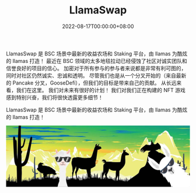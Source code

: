 ﻿---
title: "LlamaSwap"
description: "LlamasSwap 是 BSC 场景中最新的收益农场和 Staking 平台，由 llamas 为酷炫的 llamas 打造！"
date: 2022-08-17T00:00:00+08:00
lastmod: 2022-08-17T00:00:00+08:00
draft: false
authors: ["boogArno"]
featuredImage: "llamaswap.png"
tags: ["DeFi","LlamaSwap"]
categories: ["nfts"]
nfts: ["DeFi"]
blockchain: "BSC"
website: "https://dappradar.com/"
twitter: "https://twitter.com/llama_swap"
discord: ""
telegram: "https://t.me/llamaswap"
github: "https://github.com/Llamafinance"
youtube: ""
twitch: ""
facebook: ""
instagram: ""
reddit: ""
medium: "https://medium.com/@llamaswap"
steam: ""
gitbook: ""
googleplay: ""
appstore: ""
status: "Live"
weight: 
lightgallery: true
toc: true
pinned: false
recommend: false
recommend1: false
---
LlamasSwap 是 BSC 场景中最新的收益农场和 Staking 平台，由 llamas 为酷炫的 llamas 打造！ 最近在 BSC 领域的太多地毯拉动已经侵蚀了社区对诚实团队和信誉良好的项目的信心。 加密对于所有参与的参与者来说都是非常有利可图的，同时对社区仍然诚实、忠诚和透明。 尽管我们也是从一个分叉开始的（来自最新的 Pancake 分叉，GooseDefi），但我们的目标是带来自己的贡献。 从长远来看，我们在这里。 我们对未来有很好的计划！ 我们对我们正在构建的 NFT 游戏感到特别兴奋，我们将很快透露更多细节！

LlamasSwap 是 BSC 场景中最新的收益农场和 Staking 平台，由 llamas 为酷炫的 llamas 打造！

![1080x360](1080x360.jpg)